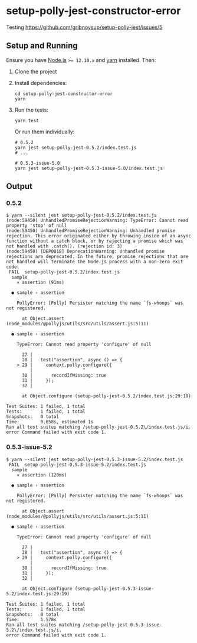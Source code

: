 # setup-polly-jest-constructor-error

Testing https://github.com/gribnoysup/setup-polly-jest/issues/5

## Setup and Running

Ensure you have [Node.js](https://nodejs.org/en/) `>= 12.10.x` and [yarn](https://yarnpkg.com/lang/en/) installed. Then:

1. Clone the project
2. Install dependencies:

    ```shell
    cd setup-polly-jest-constructor-error
    yarn
    ```
3. Run the tests:

    ```shell
    yarn test
    ```

    Or run them individually:

    ```shell
    # 0.5.2
    yarn jest setup-polly-jest-0.5.2/index.test.js
    # ...

    # 0.5.3-issue-5.0
    yarn jest setup-polly-jest-0.5.3-issue-5.0/index.test.js
    ```

## Output

### 0.5.2

```shell
$ yarn --silent jest setup-polly-jest-0.5.2/index.test.js
(node:59450) UnhandledPromiseRejectionWarning: TypeError: Cannot read property 'stop' of null
(node:59450) UnhandledPromiseRejectionWarning: Unhandled promise rejection. This error originated either by throwing inside of an async function without a catch block, or by rejecting a promise which was not handled with .catch(). (rejection id: 3)
(node:59450) [DEP0018] DeprecationWarning: Unhandled promise rejections are deprecated. In the future, promise rejections that are not handled will terminate the Node.js process with a non-zero exit code.
 FAIL  setup-polly-jest-0.5.2/index.test.js
  sample
    ✕ assertion (91ms)

  ● sample › assertion

    PollyError: [Polly] Persister matching the name `fs-whoops` was not registered.

      at Object.assert (node_modules/@pollyjs/utils/src/utils/assert.js:5:11)

  ● sample › assertion

    TypeError: Cannot read property 'configure' of null

      27 |
      28 |   test("assertion", async () => {
    > 29 |     context.polly.configure({
         |                   ^
      30 |       recordIfMissing: true
      31 |     });
      32 |

      at Object.configure (setup-polly-jest-0.5.2/index.test.js:29:19)

Test Suites: 1 failed, 1 total
Tests:       1 failed, 1 total
Snapshots:   0 total
Time:        0.658s, estimated 1s
Ran all test suites matching /setup-polly-jest-0.5.2\/index.test.js/i.
error Command failed with exit code 1.
```

### 0.5.3-issue-5.2

```shell
$ yarn --silent jest setup-polly-jest-0.5.3-issue-5.2/index.test.js
 FAIL  setup-polly-jest-0.5.3-issue-5.2/index.test.js
  sample
    ✕ assertion (120ms)

  ● sample › assertion

    PollyError: [Polly] Persister matching the name `fs-whoops` was not registered.

      at Object.assert (node_modules/@pollyjs/utils/src/utils/assert.js:5:11)

  ● sample › assertion

    TypeError: Cannot read property 'configure' of null

      27 |
      28 |   test("assertion", async () => {
    > 29 |     context.polly.configure({
         |                   ^
      30 |       recordIfMissing: true
      31 |     });
      32 |

      at Object.configure (setup-polly-jest-0.5.3-issue-5.2/index.test.js:29:19)

Test Suites: 1 failed, 1 total
Tests:       1 failed, 1 total
Snapshots:   0 total
Time:        1.578s
Ran all test suites matching /setup-polly-jest-0.5.3-issue-5.2\/index.test.js/i.
error Command failed with exit code 1.
```